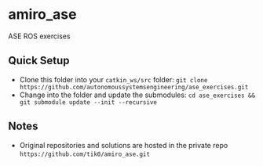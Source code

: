 # amiro_ase

ASE ROS exercises

## Quick Setup

* Clone this folder into your `catkin_ws/src` folder: `git clone https://github.com/autonomoussystemsengineering/ase_exercises.git`
* Change into the folder and update the submodules: `cd ase_exercises && git submodule update --init --recursive`

## Notes

* Original repositories and solutions are hosted in the private repo `https://github.com/tik0/amiro_ase.git`
